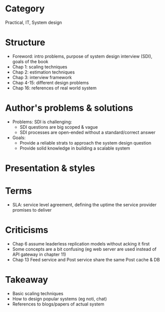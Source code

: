 # Category
Practical, IT, System design

# Structure
- Foreword: intro problems, purpose of system design interview (SDI), goals of the book
- Chap 1: scaling techniques
- Chap 2: estimation techniques
- Chap 3: interview framework
- Chap 4-15: different design problems
- Chap 16: references of real world system

# Author's problems & solutions
- Problems: SDI is challenging:
  - SDI questions are big scoped & vague
  - SDI processes are open-ended without a standard/correct answer
- Goals:
  - Provide a reliable strats to approach the system design question
  - Provide solid knowledge in building a scalable system

# Presentation & styles

# Terms
- SLA: service level agreement, defining the uptime the service provider promises to deliver

# Criticisms
- Chap 6 assume leaderless replication models without acking it first
- Some concepts are a bit confusing (eg web server are used instead of API gateway in chapter 11)
- Chap 13 Feed service and Post service share the same Post cache & DB

# Takeaway
- Basic scaling techniques
- How to design popular systems (eg noti, chat)
- References to blogs/papers of actual system